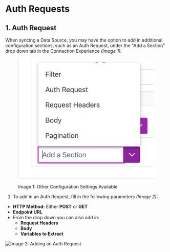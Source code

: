 # Auth Requests

## 1. Auth Request <a href="#1.3.2-auth-request" id="1.3.2-auth-request"></a>

When syncing a Data Source, you may have the option to add in additional configuration sections, such as an Auth Request, under the "Add a Section" drop down tab in the Connection Experience _(Image 1)._

<figure><img src="../../../.gitbook/assets/image (221).png" alt=""><figcaption><p>Image 1: Other Configuration Settings Available </p></figcaption></figure>

1. To add in an Auth Request, fill in the following parameters _(Image 2):_

* **HTTP Method:** Either **POST** or **GET**
* **Endpoint URL**
* From the drop down you can also add in:
  * **Request Headers**
  * **Body**
  * **Variables to Extract**

![Image 2: Adding an Auth Request](https://4280024999-files.gitbook.io/\~/files/v0/b/gitbook-x-prod.appspot.com/o/spaces%2F-M9TgaGdQpt0ZS9aqe1c%2Fuploads%2FVGPOuO77fJ58xq4WNbrr%2Fimage.png?alt=media\&token=e65abbf9-b494-468c-9350-b8bdb5c3cf3e)
